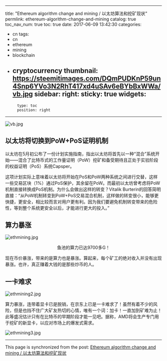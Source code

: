 
---
title: "Ethereum algorithm change and mining / 以太坊算法和挖矿现状"
permlink: ethereum-algorithm-change-and-mining
catalog: true
toc_nav_num: true
toc: true
date: 2017-06-09 13:42:30
categories:
- cn
tags:
- cn
- ethereum
- mining
- blockchain
- cryptocurrency
thumbnail: https://steemitimages.com/DQmPUDKnP59un4Snp6YVo3N2RhT417xd4uSAv6eBYbBxWWa/vb.jpg
sidebar:
    right:
        sticky: true
widgets:
    -
        type: toc
        position: right
---


![vb.jpg](https://steemitimages.com/DQmPUDKnP59un4Snp6YVo3N2RhT417xd4uSAv6eBYbBxWWa/vb.jpg)

## 以太坊将切换到PoW+PoS证明机制

以太坊在5月初公布了一份计划实施指南，指出以太坊将首先以一种“混合”系统开始——混合了比特币式的工作量证明（PoW）挖矿和备受期待且正处于实验阶段的权益证明（PoS）系统Capsper。

这项计划实际上意味着以太坊将开始在PoS和PoW两种系统之间进行交替，这样一些交易区块（1%）通过PoS保护，其余留在PoW。而最初以太坊曾考虑将PoW机制直接转换成PoS机制。为什么会做出这样的转变？Vitalik Burterin的回答简明直接：“从PoW机制转变到PoW+PoS交易混合机制，这样做的转变很小，能够更快捷，更安全，相比较而言对用户更有利。因为我们要避免机制转变带来的危险性，等到整个系统更安全以后，才能进行更大的投入。”

## 算力暴涨

![ethmining.jpg](https://steemitimages.com/DQmZD4ttrR7rNdumpatM1azvt89wmhqQdbrKHGUytEDsw4Y/ethmining.jpg)
<center>鱼池的算力已达9700多G！</center>

现在币价暴涨，带来的是算力也是暴涨。算起来，每个矿工的绝对收入并没有出现暴涨。也许，真正赚着大钱的是那些炒币的人。

## 一卡难求

![ethmining2.jpg](https://steemitimages.com/DQmYuaoLJSgcQGTeNCeHZSpSWXfp3NdxpqEeu7VraDAeKVi/ethmining2.jpg)

算力暴涨，连带着显卡已是脱销，在京东上已是一卡难求了！虽然有着不少的风险，但是也挡不住广大矿友热切的心情，唯有一个词：加卡！一直加到矿难为止！此等盛况估计只有在比特币的早期阶段才能一见吧。据称，AMD将会生产专门用于挖矿的新显卡，以应对市场上的爆发式需求。

![ethmining3.jpg](https://steemitimages.com/DQmdzZkse3P3Jm7rLezpdgCGVk4AsPEQtvWc2sHZuFEAT23/ethmining3.jpg)

- - -

This page is synchronized from the post: [Ethereum algorithm change and mining / 以太坊算法和挖矿现状](https://steemit.com/@lemooljiang/ethereum-algorithm-change-and-mining)
